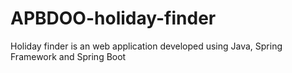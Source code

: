 # APBDOO-holiday-finder
Holiday finder is an web application developed using Java, Spring Framework and Spring Boot
